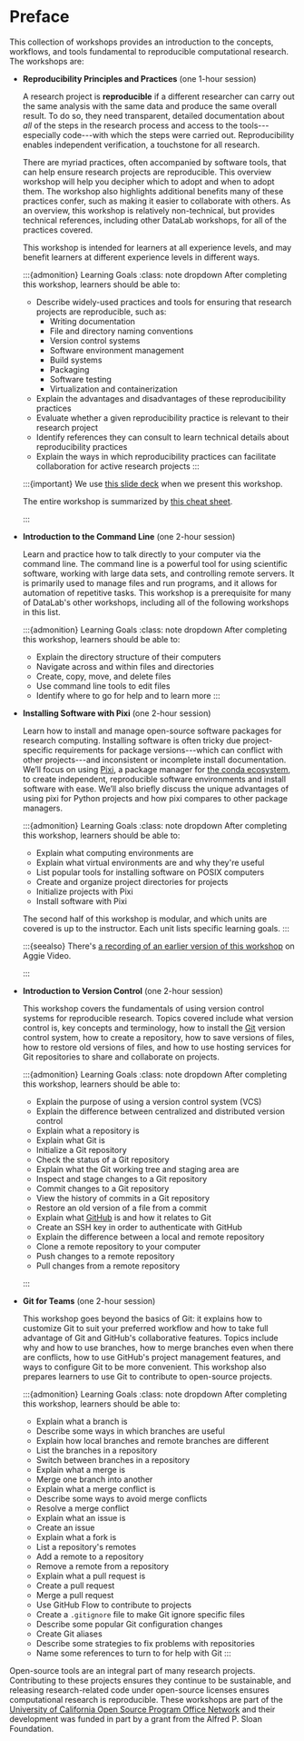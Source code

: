 # Preface

This collection of workshops provides an introduction to the concepts,
workflows, and tools fundamental to reproducible computational research. The
workshops are:

* **Reproducibility Principles and Practices** (one 1-hour session)

  A research project is **reproducible** if a different researcher can carry
  out the same analysis with the same data and produce the same overall result.
  To do so, they need transparent, detailed documentation about _all_ of the
  steps in the research process and access to the tools---especially
  code---with which the steps were carried out. Reproducibility enables
  independent verification, a touchstone for all research.

  There are myriad practices, often accompanied by software tools, that can
  help ensure research projects are reproducible. This overview workshop will
  help you decipher which to adopt and when to adopt them. The workshop also
  highlights additional benefits many of these practices confer, such as making
  it easier to collaborate with others. As an overview, this workshop is
  relatively non-technical, but provides technical references, including other
  DataLab workshops, for all of the practices covered.

  This workshop is intended for learners at all experience levels, and may
  benefit learners at different experience levels in different ways.

  :::{admonition} Learning Goals
  :class: note dropdown
  After completing this workshop, learners should be able to:

  + Describe widely-used practices and tools for ensuring that research projects
    are reproducible, such as:
       - Writing documentation
       - File and directory naming conventions
       - Version control systems
       - Software environment management
       - Build systems
       - Packaging
       - Software testing
       - Virtualization and containerization
  + Explain the advantages and disadvantages of these reproducibility practices
  + Evaluate whether a given reproducibility practice is relevant to their
    research project
  + Identify references they can consult to learn technical details about
    reproducibility practices
  + Explain the ways in which reproducibility practices can facilitate
    collaboration for active research projects
  :::

  :::{important}
  We use [this slide deck][slides] when we present this workshop.

  [slides]: https://docs.google.com/presentation/d/1uez0jDi5itswL6La3hj9DUucjNR30EKLCeh8KIzK2WA/edit?usp=sharing

  The entire workshop is summarized by [this cheat sheet][cheat].

  [cheat]: https://docs.google.com/document/d/1Ris4HHFZz_3yPJxvVw8vt_qS6WFxV9SlFQ86oznece8/edit?usp=sharing
  :::

* **Introduction to the Command Line** (one 2-hour session)

  Learn and practice how to talk directly to your computer via the command
  line. The command line is a powerful tool for using scientific software,
  working with large data sets, and controlling remote servers. It is primarily
  used to manage files and run programs, and it allows for automation of
  repetitive tasks. This workshop is a prerequisite for many of DataLab's other
  workshops, including all of the following workshops in this list.

  :::{admonition} Learning Goals
  :class: note dropdown
  After completing this workshop, learners should be able to:
  + Explain the directory structure of their computers
  + Navigate across and within files and directories
  + Create, copy, move, and delete files
  + Use command line tools to edit files
  + Identify where to go for help and to learn more
  :::

* **Installing Software with Pixi** (one 2-hour session)

  Learn how to install and manage open-source software packages for research
  computing. Installing software is often tricky due project-specific
  requirements for package versions---which can conflict with other
  projects---and inconsistent or incomplete install documentation. We’ll focus
  on using [Pixi][], a package manager for [the conda ecosystem][conda-eco], to
  create independent, reproducible software environments and install software
  with ease. We’ll also briefly discuss the unique advantages of using pixi for
  Python projects and how pixi compares to other package managers.

  [pixi]: https://pixi.sh/
  [conda-eco]: https://conda.org/

  :::{admonition} Learning Goals
  :class: note dropdown
  After completing this workshop, learners should be able to:

  + Explain what computing environments are
  + Explain what virtual environments are and why they're useful
  + List popular tools for installing software on POSIX computers
  + Create and organize project directories for projects
  + Initialize projects with Pixi
  + Install software with Pixi

  The second half of this workshop is modular, and which units are covered is
  up to the instructor. Each unit lists specific learning goals.
  :::

  :::{seealso}
  There's [a recording of an earlier version of this workshop][dl-cmd] on Aggie
  Video.

  [dl-cmd]: https://video.ucdavis.edu/media/Introduction%20to%20the%20Unix%20Command%20Line%20–%202022-10-06/1_s2usj40j
  :::

* **Introduction to Version Control** (one 2-hour session)

  This workshop covers the fundamentals of using version control systems for
  reproducible research. Topics covered include what version control is, key
  concepts and terminology, how to install the [Git][] version control system,
  how to create a repository, how to save versions of files, how to restore old
  versions of files, and how to use hosting services for Git repositories to
  share and collaborate on projects.

  [Git]: https://git-scm.com/

  :::{admonition} Learning Goals
  :class: note dropdown
  After completing this workshop, learners should be able to:

  + Explain the purpose of using a version control system (VCS)
  + Explain the difference between centralized and distributed version control
  + Explain what a repository is
  + Explain what Git is
  + Initialize a Git repository
  + Check the status of a Git repository
  + Explain what the Git working tree and staging area are
  + Inspect and stage changes to a Git repository
  + Commit changes to a Git repository
  + View the history of commits in a Git repository
  + Restore an old version of a file from a commit
  + Explain what [GitHub][] is and how it relates to Git
  + Create an SSH key in order to authenticate with GitHub
  + Explain the difference between a local and remote repository
  + Clone a remote repository to your computer
  + Push changes to a remote repository
  + Pull changes from a remote repository

  [GitHub]: https://github.com/
  :::

* **Git for Teams** (one 2-hour session)

  This workshop goes beyond the basics of Git: it explains how to customize Git
  to suit your preferred workflow and how to take full advantage of Git and
  GitHub's collaborative features. Topics include why and how to use branches,
  how to merge branches even when there are conflicts, how to use GitHub's
  project management features, and ways to configure Git to be more convenient.
  This workshop also prepares learners to use Git to contribute to open-source
  projects.

  :::{admonition} Learning Goals
  :class: note dropdown
  After completing this workshop, learners should be able to:

  + Explain what a branch is
  + Describe some ways in which branches are useful
  + Explain how local branches and remote branches are different
  + List the branches in a repository
  + Switch between branches in a repository
  + Explain what a merge is
  + Merge one branch into another
  + Explain what a merge conflict is
  + Describe some ways to avoid merge conflicts
  + Resolve a merge conflict
  + Explain what an issue is
  + Create an issue
  + Explain what a fork is
  + List a repository's remotes
  + Add a remote to a repository
  + Remove a remote from a repository
  + Explain what a pull request is
  + Create a pull request
  + Merge a pull request
  + Use GitHub Flow to contribute to projects
  + Create a `.gitignore` file to make Git ignore specific files
  + Describe some popular Git configuration changes
  + Create Git aliases
  + Describe some strategies to fix problems with repositories
  + Name some references to turn to for help with Git
  :::

Open-source tools are an integral part of many research projects. Contributing
to these projects ensures they continue to be sustainable, and releasing
research-related code under open-source licenses ensures computational research
is reproducible. These workshops are part of the [University of California Open
Source Program Office Network][ucospo] and their development was funded in part
by a grant from the Alfred P. Sloan Foundation.

[ucospo]: https://ucospo.net/

